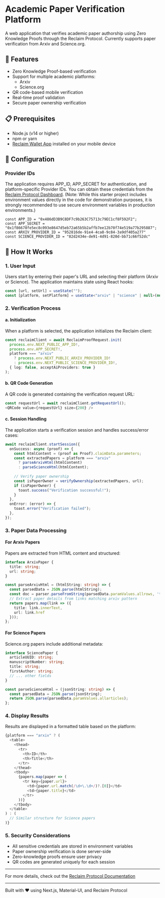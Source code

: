 # Academic Paper Verification Platform

A web application that verifies academic paper authorship using Zero Knowledge Proofs through the Reclaim Protocol. Currently supports paper verification from Arxiv and Science.org.

## 🚀 Features

- Zero Knowledge Proof-based verification
- Support for multiple academic platforms:
  - Arxiv
  - Science.org
- QR code-based mobile verification
- Real-time proof validation
- Secure paper ownership verification

## 📋 Prerequisites

- Node.js (v14 or higher)
- npm or yarn
- [Reclaim Wallet App](https://reclaimprotocol.org/) installed on your mobile device


## 🔧 Configuration

### Provider IDs
The application requires APP_ID, APP_SECRET for authentication, and platform-specific Provider IDs.
You can obtain these credentials from the [Reclaim Protocol Dashboard](https://dev.reclaimprotocol.org/).
(Note: While this starter project includes environment values directly in the code for demonstration purposes,
it is strongly recommended to use secure environment variables in production environments.)
```
const APP_ID = "0x486dD3B9C8DF7c9b263C75713c79EC1cf8F592F2";
const APP_SECRET = "0x1f86678fe5ec8c093e8647d5eb72a65b5b2affb7ee12b70f74e519a77b295887";
const ARXIV_PROVIDER_ID = "952816de-91e4-4ca8-9c84-3a9df405a277"
const SCIENCE_PROVIDER_ID = "82d2434e-de91-4d91-820d-bb71c66f52dc"
```


## 📖 How It Works

### 1. User Input
Users start by entering their paper's URL and selecting their platform (Arxiv or Science). The application maintains state using React hooks:

```typescript
const [url, setUrl] = useState("");
const [platform, setPlatform] = useState<"arxiv" | "science" | null>(null);
```

### 2. Verification Process

#### a. Initialization
When a platform is selected, the application initializes the Reclaim client:

```typescript
const reclaimClient = await ReclaimProofRequest.init(
  process.env.NEXT_PUBLIC_APP_ID!,
  process.env.APP_SECRET!,
  platform === "arxiv" 
    ? process.env.NEXT_PUBLIC_ARXIV_PROVIDER_ID! 
    : process.env.NEXT_PUBLIC_SCIENCE_PROVIDER_ID!,
  { log: false, acceptAiProviders: true }
);
```

#### b. QR Code Generation
A QR code is generated containing the verification request URL:

```typescript
const requestUrl = await reclaimClient.getRequestUrl();
<QRCode value={requestUrl} size={200} />
```

#### c. Session Handling
The application starts a verification session and handles success/error cases:

```typescript
await reclaimClient.startSession({
  onSuccess: async (proof) => {
    const htmlContent = (proof as Proof).claimData.parameters;
    const extractedPapers = platform === "arxiv" 
      ? parseArxivHtml(htmlContent)
      : parseScienceHtml(htmlContent);
    
    // Verify paper ownership
    const isPaperOwner = verifyOwnership(extractedPapers, url);
    if (isPaperOwner) {
      toast.success("Verification successful!");
    }
  },
  onError: (error) => {
    toast.error("Verification failed");
  },
});
```

### 3. Paper Data Processing

#### For Arxiv Papers
Papers are extracted from HTML content and structured:

```typescript
interface ArxivPaper {
  title: string;
  url: string;
}

const parseArxivHtml = (htmlString: string) => {
  const parsedData = JSON.parse(htmlString);
  const doc = parser.parseFromString(parsedData.paramValues.allrows, 'text/html');
  // Extract paper details from links matching arxiv pattern
  return papers.map(link => ({
    title: link.innerText,
    url: link.href
  }));
};
```

#### For Science Papers
Science.org papers include additional metadata:

```typescript
interface SciencePaper {
  articleUUID: string;
  manuscriptNumber: string;
  title: string;
  firstAuthor: string;
  // ... other fields
}

const parseScienceHtml = (jsonString: string) => {
  const parsedData = JSON.parse(jsonString);
  return JSON.parse(parsedData.paramValues.allarticles);
};
```

### 4. Display Results
Results are displayed in a formatted table based on the platform:

```typescript
{platform === "arxiv" ? (
  <table>
    <thead>
      <tr>
        <th>ID</th>
        <th>Title</th>
      </tr>
    </thead>
    <tbody>
      {papers.map(paper => (
        <tr key={paper.url}>
          <td>{paper.url.match(/\d+\.\d+/)?.[0]}</td>
          <td>{paper.title}</td>
        </tr>
      ))}
    </tbody>
  </table>
) : (
  // Similar structure for Science papers
)}
```

### 5. Security Considerations
- All sensitive credentials are stored in environment variables
- Paper ownership verification is done server-side
- Zero-knowledge proofs ensure user privacy
- QR codes are generated uniquely for each session

---

For more details, check out the [Reclaim Protocol Documentation](https://docs.reclaimprotocol.org/)

---

Built with ❤️ using Next.js, Material-UI, and Reclaim Protocol